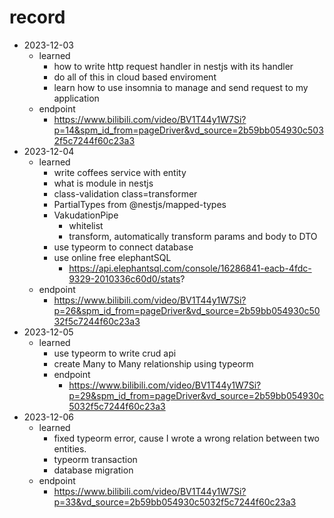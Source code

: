 # record

- 2023-12-03
  - learned
    - how to write http request handler in nestjs with its handler
    - do all of this in cloud based enviroment
    - learn how to use insomnia to manage and send request to my application
  - endpoint
    - https://www.bilibili.com/video/BV1T44y1W7Si?p=14&spm_id_from=pageDriver&vd_source=2b59bb054930c5032f5c7244f60c23a3
- 2023-12-04
  - learned
    - write coffees service with entity
    - what is module in nestjs
    - class-validation class=transformer
    - PartialTypes from @nestjs/mapped-types
    - VakudationPipe
      - whitelist
      - transform, automatically transform params and body to DTO
    - use typeorm to connect database
    - use online free elephantSQL
      - https://api.elephantsql.com/console/16286841-eacb-4fdc-9329-2010336c60d0/stats?
  - endpoint
    - https://www.bilibili.com/video/BV1T44y1W7Si?p=26&spm_id_from=pageDriver&vd_source=2b59bb054930c5032f5c7244f60c23a3
- 2023-12-05
  - learned
    - use typeorm to write crud api
    - create Many to Many relationship using typeorm
    - endpoint
      - https://www.bilibili.com/video/BV1T44y1W7Si?p=29&spm_id_from=pageDriver&vd_source=2b59bb054930c5032f5c7244f60c23a3
- 2023-12-06
  - learned
    - fixed typeorm error, cause I wrote a wrong relation between two entities.
    - typeorm transaction
    - database migration
  - endpoint
    - https://www.bilibili.com/video/BV1T44y1W7Si?p=33&vd_source=2b59bb054930c5032f5c7244f60c23a3
